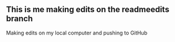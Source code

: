 ## This is me making edits on the readmeedits branch

Making edits on my local computer and pushing to GitHub
